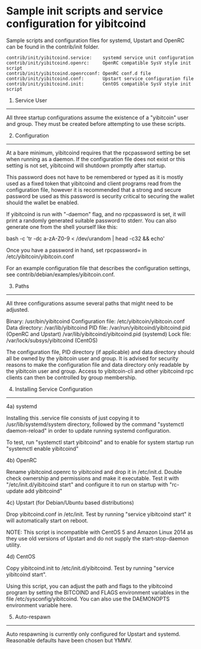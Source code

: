 Sample init scripts and service configuration for yibitcoind
==========================================================

Sample scripts and configuration files for systemd, Upstart and OpenRC
can be found in the contrib/init folder.

    contrib/init/yibitcoind.service:    systemd service unit configuration
    contrib/init/yibitcoind.openrc:     OpenRC compatible SysV style init script
    contrib/init/yibitcoind.openrcconf: OpenRC conf.d file
    contrib/init/yibitcoind.conf:       Upstart service configuration file
    contrib/init/yibitcoind.init:       CentOS compatible SysV style init script

1. Service User
---------------------------------

All three startup configurations assume the existence of a "yibitcoin" user
and group.  They must be created before attempting to use these scripts.

2. Configuration
---------------------------------

At a bare minimum, yibitcoind requires that the rpcpassword setting be set
when running as a daemon.  If the configuration file does not exist or this
setting is not set, yibitcoind will shutdown promptly after startup.

This password does not have to be remembered or typed as it is mostly used
as a fixed token that yibitcoind and client programs read from the configuration
file, however it is recommended that a strong and secure password be used
as this password is security critical to securing the wallet should the
wallet be enabled.

If yibitcoind is run with "-daemon" flag, and no rpcpassword is set, it will
print a randomly generated suitable password to stderr.  You can also
generate one from the shell yourself like this:

bash -c 'tr -dc a-zA-Z0-9 < /dev/urandom | head -c32 && echo'

Once you have a password in hand, set rpcpassword= in /etc/yibitcoin/yibitcoin.conf

For an example configuration file that describes the configuration settings, 
see contrib/debian/examples/yibitcoin.conf.

3. Paths
---------------------------------

All three configurations assume several paths that might need to be adjusted.

Binary:              /usr/bin/yibitcoind
Configuration file:  /etc/yibitcoin/yibitcoin.conf
Data directory:      /var/lib/yibitcoind
PID file:            /var/run/yibitcoind/yibitcoind.pid (OpenRC and Upstart)
                     /var/lib/yibitcoind/yibitcoind.pid (systemd)
Lock file:           /var/lock/subsys/yibitcoind (CentOS)

The configuration file, PID directory (if applicable) and data directory
should all be owned by the yibitcoin user and group.  It is advised for security
reasons to make the configuration file and data directory only readable by the
yibitcoin user and group.  Access to yibitcoin-cli and other yibitcoind rpc clients
can then be controlled by group membership.

4. Installing Service Configuration
-----------------------------------

4a) systemd

Installing this .service file consists of just copying it to
/usr/lib/systemd/system directory, followed by the command
"systemctl daemon-reload" in order to update running systemd configuration.

To test, run "systemctl start yibitcoind" and to enable for system startup run
"systemctl enable yibitcoind"

4b) OpenRC

Rename yibitcoind.openrc to yibitcoind and drop it in /etc/init.d.  Double
check ownership and permissions and make it executable.  Test it with
"/etc/init.d/yibitcoind start" and configure it to run on startup with
"rc-update add yibitcoind"

4c) Upstart (for Debian/Ubuntu based distributions)

Drop yibitcoind.conf in /etc/init.  Test by running "service yibitcoind start"
it will automatically start on reboot.

NOTE: This script is incompatible with CentOS 5 and Amazon Linux 2014 as they
use old versions of Upstart and do not supply the start-stop-daemon utility.

4d) CentOS

Copy yibitcoind.init to /etc/init.d/yibitcoind. Test by running "service yibitcoind start".

Using this script, you can adjust the path and flags to the yibitcoind program by 
setting the BITCOIND and FLAGS environment variables in the file 
/etc/sysconfig/yibitcoind. You can also use the DAEMONOPTS environment variable here.

5. Auto-respawn
-----------------------------------

Auto respawning is currently only configured for Upstart and systemd.
Reasonable defaults have been chosen but YMMV.


